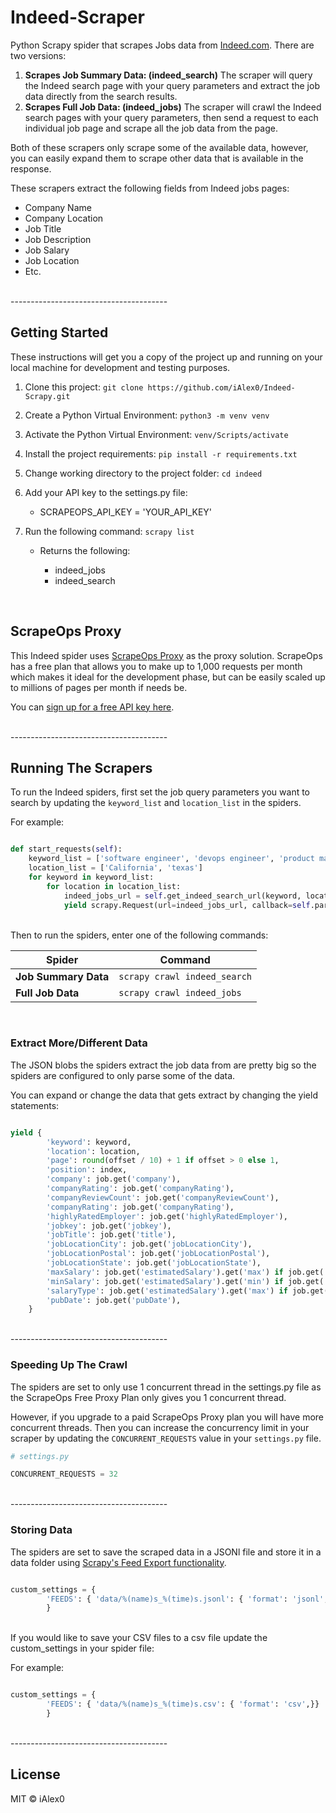 # Indeed-Scraper
Python Scrapy spider that scrapes Jobs data from [Indeed.com](https://www.indeed.com/). There are two versions:

1. **Scrapes Job Summary Data: (indeed_search)** The scraper will query the Indeed search page with your query parameters and extract the job data directly from the search results.
2. **Scrapes Full Job Data: (indeed_jobs)** The scraper will crawl the Indeed search pages with your query parameters, then send a request to each individual job page and scrape all the job data from the page.

Both of these scrapers only scrape some of the available data, however, you can easily expand them to scrape other data that is available in the response.

These scrapers extract the following fields from Indeed jobs pages:

- Company Name
- Company Location
- Job Title
- Job Description
- Job Salary
- Job Location
- Etc.

<br>
---------------------------------------
<br>


## Getting Started
These instructions will get you a copy of the project up and running on your local machine for development and testing purposes.

1. Clone this project: `git clone https://github.com/iAlex0/Indeed-Scrapy.git`
2. Create a Python Virtual Environment: `python3 -m venv venv`
3. Activate the Python Virtual Environment: `venv/Scripts/activate`
4. Install the project requirements: `pip install -r requirements.txt`
5. Change working directory to the project folder: `cd indeed`
6. Add your API key to the settings.py file:

    - SCRAPEOPS_API_KEY = 'YOUR_API_KEY'

7. Run the following command: `scrapy list` 
    - Returns the following:

        - indeed_jobs
        - indeed_search

<br>

## ScrapeOps Proxy
This Indeed spider uses [ScrapeOps Proxy](https://scrapeops.io/proxy-aggregator/) as the proxy solution. ScrapeOps has a free plan that allows you to make up to 1,000 requests per month which makes it ideal for the development phase, but can be easily scaled up to millions of pages per month if needs be.

You can [sign up for a free API key here](https://scrapeops.io/app/register/main).

<br>
---------------------------------------
<br>

## Running The Scrapers

To run the Indeed spiders, first set the job query parameters you want to search by updating the `keyword_list` and `location_list` in the spiders.

For example:
```python

def start_requests(self):
    keyword_list = ['software engineer', 'devops engineer', 'product manager']
    location_list = ['California', 'texas']
    for keyword in keyword_list:
        for location in location_list:
            indeed_jobs_url = self.get_indeed_search_url(keyword, location)
            yield scrapy.Request(url=indeed_jobs_url, callback=self.parse_search_results, meta={'keyword': keyword, 'location': location, 'offset': 0})

```
<br>
Then to run the spiders, enter one of the following commands:

| Spider  |      Command      |
|----------|-------------|
| **Job Summary Data** |  `scrapy crawl indeed_search` | 
| **Full Job Data** |  `scrapy crawl indeed_jobs` | 

<br>

### Extract More/Different Data
The JSON blobs the spiders extract the job data from are pretty big so the spiders are configured to only parse some of the data. 

You can expand or change the data that gets extract by changing the yield statements:

```python

yield {
        'keyword': keyword,
        'location': location,
        'page': round(offset / 10) + 1 if offset > 0 else 1,
        'position': index,
        'company': job.get('company'),
        'companyRating': job.get('companyRating'),
        'companyReviewCount': job.get('companyReviewCount'),
        'companyRating': job.get('companyRating'),
        'highlyRatedEmployer': job.get('highlyRatedEmployer'),
        'jobkey': job.get('jobkey'),
        'jobTitle': job.get('title'),
        'jobLocationCity': job.get('jobLocationCity'),
        'jobLocationPostal': job.get('jobLocationPostal'),
        'jobLocationState': job.get('jobLocationState'),
        'maxSalary': job.get('estimatedSalary').get('max') if job.get('estimatedSalary') is not None else 0,
        'minSalary': job.get('estimatedSalary').get('min') if job.get('estimatedSalary') is not None else 0,
        'salaryType': job.get('estimatedSalary').get('max') if job.get('estimatedSalary') is not None else 'none',
        'pubDate': job.get('pubDate'),
    }
```
<br>
---------------------------------------
<br>

### Speeding Up The Crawl
The spiders are set to only use 1 concurrent thread in the settings.py file as the ScrapeOps Free Proxy Plan only gives you 1 concurrent thread.

However, if you upgrade to a paid ScrapeOps Proxy plan you will have more concurrent threads. Then you can increase the concurrency limit in your scraper by updating the `CONCURRENT_REQUESTS` value in your ``settings.py`` file.

```python
# settings.py

CONCURRENT_REQUESTS = 32
```
<br>
---------------------------------------
<br>


### Storing Data
The spiders are set to save the scraped data in a JSONl file and store it in a data folder using [Scrapy's Feed Export functionality](https://docs.scrapy.org/en/latest/topics/feed-exports.html).

```python

custom_settings = {
        'FEEDS': { 'data/%(name)s_%(time)s.jsonl': { 'format': 'jsonl',}}
        }

```
<br>
If you would like to save your CSV files to a csv file update the custom_settings in your spider file:

For example:

```python

custom_settings = {
        'FEEDS': { 'data/%(name)s_%(time)s.csv': { 'format': 'csv',}}
        }

```
<br>
---------------------------------------
<br>

## License
MIT © iAlex0

